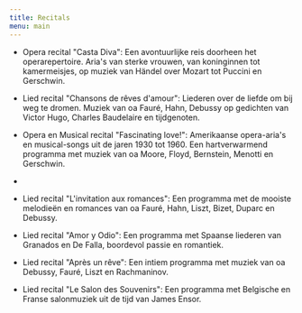 ```yaml
---
title: Recitals
menu: main
---
```


* Opera recital "Casta Diva": Een avontuurlijke reis doorheen het operarepertoire. Aria's van sterke vrouwen, van koninginnen tot kamermeisjes, op muziek van Händel over Mozart tot Puccini en Gerschwin.
  
* Lied recital "Chansons de rêves d'amour": Liederen over de liefde om bij weg te dromen. Muziek van oa Fauré, Hahn, Debussy op gedichten van Victor Hugo, Charles Baudelaire en tijdgenoten.
  
*  Opera en Musical recital "Fascinating love!": Amerikaanse opera-aria's en musical-songs uit de jaren 1930 tot 1960. Een hartverwarmend programma met muziek van oa Moore, Floyd, Bernstein, Menotti en Gerschwin.
* 
* Lied recital "L'invitation aux romances": Een programma met de mooiste melodieën en romances van oa Fauré, Hahn, Liszt, Bizet, Duparc en Debussy.

* Lied recital "Amor y Odio": Een programma met Spaanse liederen van Granados en De Falla, boordevol passie en romantiek.
  
* Lied recital "Après un rêve": Een intiem programma met muziek van oa Debussy, Fauré, Liszt en Rachmaninov.
  
* Lied recital "Le Salon des Souvenirs": Een programma met Belgische en Franse salonmuziek uit de tijd van James Ensor.

